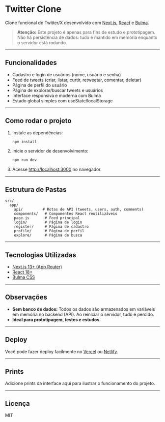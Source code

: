 # Twitter Clone

Clone funcional do Twitter/X desenvolvido com [Next.js](https://nextjs.org), [React](https://react.dev) e [Bulma](https://bulma.io/).

> **Atenção:** Este projeto é apenas para fins de estudo e prototipagem. Não há persistência de dados: tudo é mantido em memória enquanto o servidor está rodando.

---

## Funcionalidades

- Cadastro e login de usuários (nome, usuário e senha)
- Feed de tweets (criar, listar, curtir, retweetar, comentar, deletar)
- Página de perfil do usuário
- Página de explorar/buscar tweets e usuários
- Interface responsiva e moderna com Bulma
- Estado global simples com useState/localStorage

---

## Como rodar o projeto

1. Instale as dependências:
   ```bash
   npm install
   ```
2. Inicie o servidor de desenvolvimento:
   ```bash
   npm run dev
   ```
3. Acesse [http://localhost:3000](http://localhost:3000) no navegador.

---

## Estrutura de Pastas

```
src/
  app/
    api/         # Rotas de API (tweets, users, auth, comments)
    components/   # Componentes React reutilizáveis
    page.js       # Feed principal
    login/        # Página de login
    register/     # Página de cadastro
    profile/      # Página de perfil
    explore/      # Página de busca
```

---

## Tecnologias Utilizadas
- [Next.js 13+ (App Router)](https://nextjs.org/docs/app)
- [React 18+](https://react.dev)
- [Bulma CSS](https://bulma.io/)

---

## Observações
- **Sem banco de dados:** Todos os dados são armazenados em variáveis em memória no backend (API). Ao reiniciar o servidor, tudo é perdido.
- **Ideal para prototipagem, testes e estudos.**

---

## Deploy
Você pode fazer deploy facilmente no [Vercel](https://vercel.com/) ou [Netlify](https://www.netlify.com/).

---

## Prints
Adicione prints da interface aqui para ilustrar o funcionamento do projeto.

---

## Licença
MIT
